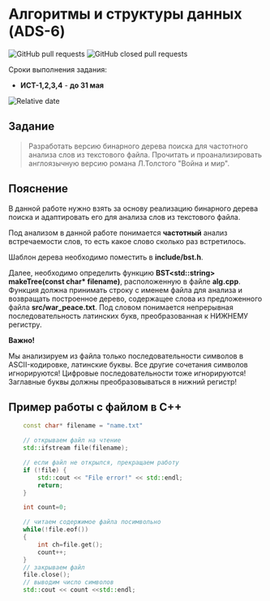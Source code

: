 # Алгоритмы и структуры данных (ADS-6)

![GitHub pull requests](https://img.shields.io/github/issues-pr/NNTU-CS/ADS-6)
![GitHub closed pull requests](https://img.shields.io/github/issues-pr-closed/NNTU-CS/ADS-6)

Сроки выполнения задания:

- **ИСТ-1,2,3,4** - **до 31 мая** 

![Relative date](https://img.shields.io/date/1622408400)

## Задание

> Разработать версию бинарного дерева поиска для частотного анализа слов из текстового файла. Прочитать и проанализировать англоязычную версию романа Л.Толстого "Война и мир".

## Пояснение

В данной работе нужно взять за основу реализацию бинарного дерева поиска и адаптировать его для анализа слов из текстового файла. 

Под анализом в данной работе понимается **частотный** анализ встречаемости слов, то есть какое слово сколько раз встретилось.

Шаблон дерева необходимо поместить в **include/bst.h**.

Далее, необходимо определить функцию __BST\<std::string\> makeTree(const char* filename)__, расположенную в файле **alg.cpp**. Функция должна принимать строку с именем файла для анализа и возвращать построенное дерево, содержащее слова из предложенного файла **src/war_peace.txt**. Под словом понимается непрерывная последовательность латинских букв, преобразованная к НИЖНЕМУ регистру.

**Важно!**

Мы анализируем из файла только последовательности символов в ASCII-кодировке, латинские буквы. Все другие сочетания символов игнорируются! Цифровые последовательности тоже игнорируются! Заглавные буквы должны преобразовываться в нижний регистр! 

## Пример работы с файлом в С++

```cpp
    const char* filename = "name.txt"

    // открываем файл на чтение
    std::ifstream file(filename);

    // если файл не открылся, прекращаем работу
    if (!file) {
        std::cout << "File error!" << std::endl;
        return;
    }

    int count=0;

    // читаем содержимое файла посимвольно
    while(!file.eof())
    {
        int ch=file.get();
        count++;
    }
    // закрываем файл
    file.close();
    // выводим число символов
    std::cout << count <<std::endl;
```

